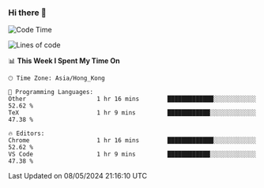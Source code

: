 ### Hi there 👋

<!--
**nicehiro/nicehiro** is a ✨ _special_ ✨ repository because its `README.md` (this file) appears on your GitHub profile.

Here are some ideas to get you started:

- 🔭 I’m currently working on ...
- 🌱 I’m currently learning ...
- 👯 I’m looking to collaborate on ...
- 🤔 I’m looking for help with ...
- 💬 Ask me about ...
- 📫 How to reach me: ...
- 😄 Pronouns: ...
- ⚡ Fun fact: ...
-->

<!--START_SECTION:waka-->
![Code Time](http://img.shields.io/badge/Code%20Time-322%20hrs%2028%20mins-blue)

![Lines of code](https://img.shields.io/badge/From%20Hello%20World%20I%27ve%20Written-2.7%20million%20lines%20of%20code-blue)

📊 **This Week I Spent My Time On** 

```text
🕑︎ Time Zone: Asia/Hong_Kong

💬 Programming Languages: 
Other                    1 hr 16 mins        █████████████░░░░░░░░░░░░   52.62 % 
TeX                      1 hr 9 mins         ████████████░░░░░░░░░░░░░   47.38 % 

🔥 Editors: 
Chrome                   1 hr 16 mins        █████████████░░░░░░░░░░░░   52.62 % 
VS Code                  1 hr 9 mins         ████████████░░░░░░░░░░░░░   47.38 % 
```


 Last Updated on 08/05/2024 21:16:10 UTC
<!--END_SECTION:waka-->
